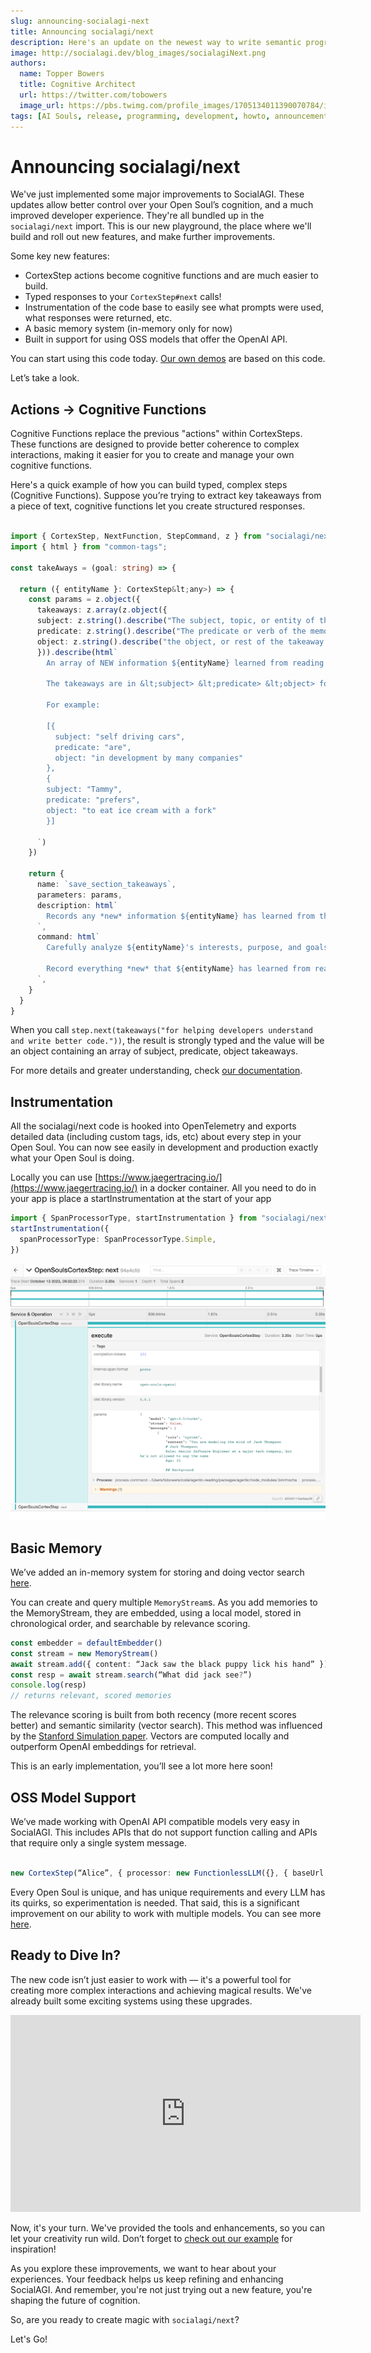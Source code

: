 ```yaml
---
slug: announcing-socialagi-next
title: Announcing socialagi/next
description: Here's an update on the newest way to write semantic programs and create Open Souls.
image: http://socialagi.dev/blog_images/socialagiNext.png
authors:
  name: Topper Bowers
  title: Cognitive Architect
  url: https://twitter.com/tobowers
  image_url: https://pbs.twimg.com/profile_images/1705134011390070784/idwEKd1n_400x400.jpg
tags: [AI Souls, release, programming, development, howto, announcement]
---
```


# Announcing socialagi/next

We've just implemented some major improvements to SocialAGI. These updates allow better control over your Open Soul’s cognition, and a much improved developer experience. They're all bundled up in the `socialagi/next` import. This is our new playground, the place where we'll build and roll out new features, and make further improvements.

Some key new features:

* CortexStep actions become cognitive functions and are much easier to build.
* Typed responses to your `CortexStep#next` calls!
* Instrumentation of the code base to easily see what prompts were used, what responses were returned, etc.
* A basic memory system (in-memory only for now)
* Built in support for using OSS models that offer the OpenAI API.

You can start using this code today. [Our own demos](http://historicdemo.chat) are based on this code.

Let’s take a look.

## Actions -> Cognitive Functions

Cognitive Functions replace the previous "actions" within CortexSteps. These functions are designed to provide better coherence to complex interactions, making it easier for you to create and manage your own cognitive functions.

Here's a quick example of how you can build typed, complex steps (Cognitive Functions). Suppose you’re trying to extract key takeaways from a piece of text, cognitive functions let you create structured responses.

```typescript

import { CortexStep, NextFunction, StepCommand, z } from "socialagi/next";
import { html } from "common-tags";

const takeAways = (goal: string) => {

  return ({ entityName }: CortexStep&lt;any>) => {
    const params = z.object({
      takeaways: z.array(z.object({
      subject: z.string().describe("The subject, topic, or entity of the takeaway."),
      predicate: z.string().describe("The predicate or verb of the memory, e.g. 'is', 'has', 'does', 'said', 'relates to', etc"),
      object: z.string().describe("the object, or rest of the takeaway."),
      })).describe(html`
        An array of NEW information ${entityName} learned from reading this webpage. The takeaways should not repeat anything ${entityName} already knows.

        The takeaways are in &lt;subject> &lt;predicate> &lt;object> format.

        For example:

        [{
          subject: "self driving cars",
          predicate: "are",
          object: "in development by many companies"
        },
        {
        subject: "Tammy",
        predicate: "prefers",
        object: "to eat ice cream with a fork"
        }]

      `)
    })
  
    return {
      name: `save_section_takeaways`,
      parameters: params,
      description: html`
        Records any *new* information ${entityName} has learned from this new part of the webpage, but does not include any information that $   {entityName} already knows. These takeaways are saved in subject, predicate, object format.
      `,
      command: html`
        Carefully analyze ${entityName}'s interests, purpose, and goals (especially ${goal}).

        Record everything *new* that ${entityName} has learned from reading this part of the webpage. Do not include any information that they already   know. Takeaways should be interesting, surprising, or useful in pursuing ${entityName}'s goals.
      `,
    }
  }
}

```

When you call `step.next(takeaways("for helping developers understand and write better code."))`, the result is strongly typed and the value will be an object containing an array of subject, predicate, object takeaways.

For more details and greater understanding, check [our documentation](https://www.socialagi.dev/CortexStep/actions).

## Instrumentation

All the socialagi/next code is hooked into OpenTelemetry and exports detailed data (including custom tags, ids, etc) about every step in your Open Soul. You can now see easily in development and production exactly what your Open Soul is doing.

Locally you can use [https://www.jaegertracing.io/](https://www.jaegertracing.io/) in a docker container. All you need to do in your app is place a startInstrumentation at the start of your app

```typescript
import { SpanProcessorType, startInstrumentation } from "socialagi/next/instrumentation";
startInstrumentation({
  spanProcessorType: SpanProcessorType.Simple,
})
```

![A screenshot of the Jaeger interface](images/announcing-social-agi-next/jaeger.png)

## Basic Memory

We’ve added an in-memory system for storing and doing vector search [here](https://github.com/opensouls/SocialAGI/blob/main/memory/src/MemoryStream.ts).

You can create and query multiple `MemoryStream`s. As you add memories to the MemoryStream, they are embedded, using a local model, stored in chronological order, and searchable by relevance scoring.

```typescript
const embedder = defaultEmbedder() 
const stream = new MemoryStream()
await stream.add({ content: “Jack saw the black puppy lick his hand” })
const resp = await stream.search(“What did jack see?”)
console.log(resp)
// returns relevant, scored memories
```

The relevance scoring is built from both recency (more recent scores better) and semantic similarity (vector search). This method was influenced by the [Stanford Simulation paper](https://arxiv.org/abs/2304.03442). Vectors are computed locally and outperform OpenAI embeddings for retrieval.

This is an early implementation, you’ll see a lot more here soon!


## OSS Model Support

We’ve made working with OpenAI API compatible models very easy in SocialAGI. This includes APIs that do not support function calling and APIs that require only a single system message.

```typescript

new CortexStep(“Alice”, { processor: new FunctionlessLLM({}, { baseUrl: "http://localhost:1234"}) })
```  

Every Open Soul is unique, and has unique requirements and every LLM has its quirks, so experimentation is needed. That said, this is a significant improvement on our ability to work with multiple models. You can see more [here](https://www.socialagi.dev/languageModels).


## Ready to Dive In?

The new code isn’t just easier to work with — it's a powerful tool for creating more complex interactions and achieving magical results. We've already built some exciting systems using these upgrades.

<iframe width="560" height="315" src="https://www.youtube-nocookie.com/embed/bVxSk6Typ90?si=yJl-U3tp_r3oDFfO" title="YouTube video player" frameBorder="0" allow="accelerometer; autoplay; clipboard-write; encrypted-media; gyroscope; picture-in-picture; web-share" allowFullScreen></iframe>

Now, it's your turn. We've provided the tools and enhancements, so you can let your creativity run wild. Don’t forget to [check out our example](https://www.socialagi.dev/examples) for inspiration!

As you explore these improvements, we want to hear about your experiences. Your feedback helps us keep refining and enhancing SocialAGI. And remember, you're not just trying out a new feature, you're shaping the future of cognition.

So, are you ready to create magic with `socialagi/next`?

Let's Go!
